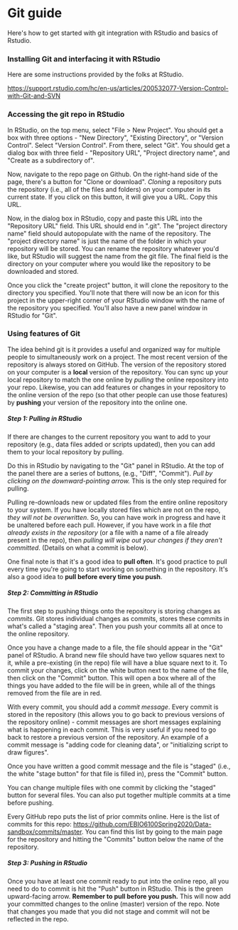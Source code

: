 # Git guide

Here's how to get started with git integration with RStudio and basics of Rstudio.

### Installing Git and interfacing it with RStudio

Here are some instructions provided by the folks at RStudio.

https://support.rstudio.com/hc/en-us/articles/200532077-Version-Control-with-Git-and-SVN

### Accessing the git repo in RStudio

In RStudio, on the top menu, select "File > New Project". You should get a box with three options - "New Directory", "Existing Directory", or "Version Control". Select "Version Control". From there, select "Git". You should get a dialog box with three field - "Repository URL", "Project directory name", and "Create as a subdirectory of".

Now, navigate to the repo page on Github. On the right-hand side of the page, there's a button for "Clone or download". *Cloning* a repository puts the repository (i.e., all of the files and folders) on your computer in its current state. If you click on this button, it will give you a URL. Copy this URL.

Now, in the dialog box in RStudio, copy and paste this URL into the "Repository URL" field. This URL should end in ".git". The "project directory name" field should autopopulate with the name of the repository. The "project directory name" is just the name of the folder in which your repository will be stored. You can rename the repository whatever you'd like, but RStudio will suggest the name from the git file. The final field is the directory on your computer where you would like the repository to be downloaded and stored.

Once you click the "create project" button, it will clone the repository to the directory you specified. You'll note that there will now be an icon for this project in the upper-right corner of your RStudio window with the name of the repository you specified. You'll also have a new panel window in RStudio for "Git".

### Using features of Git

The idea behind git is it provides a useful and organized way for multiple people to simultaneously work on a project. The most recent version of the repository is always stored on GitHub. The version of the repository stored on your computer is a **local** version of the repository. You can sync up your local repository to match the one online by *pulling* the online repository into your repo. Likewise, you can add features or changes in your repository to the online version of the repo (so that other people can use those features) by **pushing** your version of the repository into the online one.

##### Step 1: Pulling in RStudio

If there are changes to the current repository you want to add to your repository (e.g., data files added or scripts updated), then you can add them to your local repository by pulling.

Do this in RStudio by navigating to the "Git" panel in RStudio. At the top of the panel there are a series of buttons, (e.g., "Diff", "Commit"). *Pull by clicking on the downward-pointing arrow.* This is the only step required for pulling.

Pulling re-downloads new or updated files from the entire online repository to your system. If you have locally stored files which are not on the repo, *they will not be overwritten*. So, you can have work in progress and have it be unaltered before each pull. However, if you have work in a file *that already exists in the repository* (or a file with a name of a file already present in the repo), then *pulling will wipe out your changes if they aren't committed*. (Details on what a commit is below).

One final note is that it's a good idea to **pull often**. It's good practice to pull every time you're going to start working on something in the repository. It's also a good idea to **pull before every time you push**.

##### Step 2: Committing in RStudio

The first step to pushing things onto the repository is storing changes as *commits*. Git stores individual changes as commits, stores these commits in what's called a "staging area". Then you push your commits all at once to the online repository.

Once you have a change made to a file, the file should appear in the "Git" panel of RStudio. A brand new file should have two yellow squares next to it, while a pre-existing (in the repo) file will have a blue square next to it. To commit your changes, click on the white button next to the name of the file, then click on the "Commit" button. This will open a box where all of the things you have added to the file will be in green, while all of the things removed from the file are in red. 

With every commit, you should add a *commit message*. Every commit is stored in the repository (this allows you to go back to previous versions of the repository online) - commit messages are short messages explaining what is happening in each commit. This is very useful if you need to go back to restore a previous version of the repository. An example of a commit message is "adding code for cleaning data", or "initializing script to draw figures".

Once you have written a good commit message and the file is "staged" (i.e., the white "stage button" for that file is filled in), press the "Commit" button.

You can change multiple files with one commit by clicking the "staged" button for several files. You can also put together multiple commits at a time before pushing.

Every GitHub repo puts the list of prior commits online. Here is the list of commits for this repo: https://github.com/EBIO6100Spring2020/Data-sandbox/commits/master. You can find this list by going to the main page for the repository and hitting the "Commits" button below the name of the repository.

##### Step 3: Pushing in RStudio

Once you have at least one commit ready to put into the online repo, all you need to do to commit is hit the "Push" button in RStudio. This is the green upward-facing arrow. **Remember to pull before you push.** This will now add your committed changes to the online (master) version of the repo. Note that changes you made that you did not stage and commit will not be reflected in the repo.



